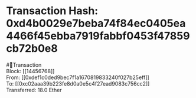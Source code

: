 
Transaction Hash: 0xd4b0029e7beba74f84ec0405ea4466f45ebba7919fabbf0453f47859cb72b0e8
====================================================================================
  
#💸Transaction  
Block: [[14456768]]  
From: [[0xdef1c0ded9bec7f1a1670819833240f027b25eff]]  
To: [[0xc02aaa39b223fe8d0a0e5c4f27ead9083c756cc2]]  
Transferred: 18.0 Ether